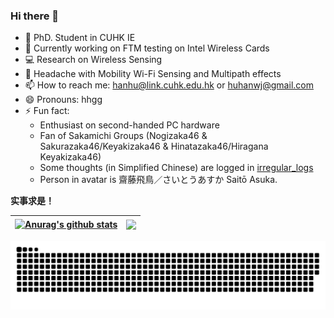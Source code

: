 ### Hi there 👋

<!--
**huhanwj/huhanwj** is a ✨ _special_ ✨ repository because its `README.md` (this file) appears on your GitHub profile.

-->

- 🔭 PhD. Student in CUHK IE
- 🌱 Currently working on FTM testing on Intel Wireless Cards
- 💻 Research on Wireless Sensing
- 🤔 Headache with Mobility Wi-Fi Sensing and Multipath effects
- 📫 How to reach me: hanhu@link.cuhk.edu.hk or huhanwj@gmail.com
- 😄 Pronouns: hhgg
- ⚡ Fun fact: 
    * Enthusiast on second-handed PC hardware
    * Fan of Sakamichi Groups (Nogizaka46 & Sakurazaka46/Keyakizaka46 & Hinatazaka46/Hiragana Keyakizaka46)
    * Some thoughts (in Simplified Chinese) are logged in [irregular_logs](https://github.com/han-storage/irregular-logs)
    * Person in avatar is 齋藤飛鳥／さいとうあすか Saitō Asuka.
    
**实事求是！**

| <a href="https://github.com/anuraghazra/github-readme-stats"><img align="center" src="https://github-readme-stats.vercel.app/api?username=huhanwj&show_icons=true&include_all_commits=true&theme=buefy&hide_border=true" alt="Anurag's github stats" /></a> | <a href="https://github.com/anuraghazra/github-readme-stats"><img align="center" src="https://github-readme-stats.vercel.app/api/top-langs/?username=huhanwj&layout=compact&theme=buefy&hide_border=true" /></a> |
| ------------- | ------------- |

<div align="left"><img src="https://raw.githubusercontent.com/huhanwj/huhanwj/output/github-contribution-grid-snake.svg">
